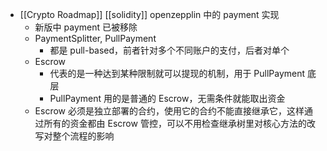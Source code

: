 - [[Crypto Roadmap]] [[solidity]] openzepplin 中的 payment 实现
	- 新版中 payment 已被移除
	- PaymentSplitter, PullPayment
		- 都是 pull-based，前者针对多个不同账户的支付，后者对单个
	- Escrow
		- 代表的是一种达到某种限制就可以提现的机制，用于 PullPayment 底层
		- PullPayment 用的是普通的 Escrow，无需条件就能取出资金
	- Escrow 必须是独立部署的合约，使用它的合约不能直接继承它，这样通过所有的资金都由 Escrow 管控，可以不用检查继承树里对核心方法的改写对整个流程的影响